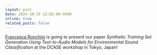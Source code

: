 ```yaml
---
layout: post
date: 2024-10-25 12:02:00-0400
inline: true
related_posts: false
---
```


[Francesca Ronchini](https://www.deib.polimi.it/ita/personale/dettagli/1898080) is going to present our paper _Synthetic Training Set Generation Using Text-to-Audio Models for Environmental Sound Classification_ at the DCASE workshop in Tokyo, Japan!